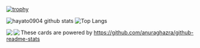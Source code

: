 <!-- トロフィー🏆 -->
[![trophy](https://github-profile-trophy.vercel.app/?username=hayato0904&row=1%colum=1&theme=radical)](https://github.com/hayato0904/github-profile-trophy)
<!-- グラフや表 -->
![hayato0904 github stats](https://github-readme-stats.vercel.app/api?username=hayato0904&count_private=true&show_icons=true&theme=radical)
![Top Langs](https://github-readme-stats.vercel.app/api/top-langs/?username=hayato0904&theme=radical)




<a href="https://github.com/anuraghazra/github-readme-stats">
  <img align="left" src="https://github-readme-stats.vercel.app/api?username=hayato0904&count_private=true&show_icons=true" />
</a>
<a href="https://github.com/anuraghazra/github-readme-stats">
  <img align="left" src="https://github-readme-stats.vercel.app/api/top-langs/?username=hayato0904" />
</a>

These cards are powered by https://github.com/anuraghazra/github-readme-stats
